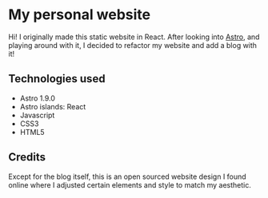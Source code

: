 # My personal website

Hi! I originally made this static website in React. After looking into [Astro](https://astro.build/), and playing around with it, I decided to refactor my website and add a blog with it!

## Technologies used

- Astro 1.9.0
- Astro islands: React
- Javascript
- CSS3
- HTML5

## Credits

Except for the blog itself, this is an open sourced website design I found online where I adjusted certain elements and style to match my aesthetic. 





